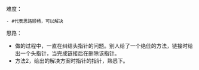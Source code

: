 难度：

	- #代表思路顺畅，可以解决

思路：

- 做的过程中，一直在纠结头指针的问题。别人给了一个绝佳的方法，链接时给出一个头指针，当完成链接后在删除该指针。
- 方法2，给出的解决方案时指针的指针，熟悉下。